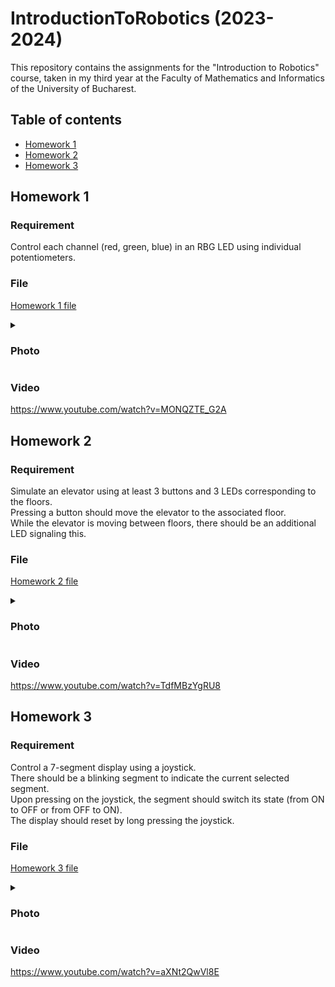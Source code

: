 # IntroductionToRobotics (2023-2024)
This repository contains the assignments for the "Introduction to Robotics" course, taken in my third year at the Faculty of Mathematics and Informatics of the University of Bucharest.

## Table of contents
- [Homework 1](#homework-1)
- [Homework 2](#homework-2)
- [Homework 3](#homework-3)

## Homework 1
### Requirement
Control each channel (red, green, blue) in an RBG LED using individual potentiometers.

### File
[Homework 1 file](homework1/homework1.ino)


<details><summary><h3>Photo</h3></summary>

![Homework 1 photo](homework1/photo.jpg)

</details>

### Video
https://www.youtube.com/watch?v=MONQZTE_G2A

## Homework 2
### Requirement
Simulate an elevator using at least 3 buttons and 3 LEDs corresponding to the floors. <br>
Pressing a button should move the elevator to the associated floor. <br>
While the elevator is moving between floors, there should be an additional LED signaling this.

### File
[Homework 2 file](homework2/homework2.ino)

<details><summary><h3>Photo</h3></summary>

![Homework 2 photo](homework2/photo.jpg)

</details>

### Video
https://www.youtube.com/watch?v=TdfMBzYgRU8

## Homework 3
### Requirement
Control a 7-segment display using a joystick.<br>
There should be a blinking segment to indicate the current selected segment.<br>
Upon pressing on the joystick, the segment should switch its state (from ON to OFF or from OFF to ON).<br>
The display should reset by long pressing the joystick.

### File
[Homework 3 file](homework3/homework3.ino)

<details><summary><h3>Photo</h3></summary>

![Homework 3 photo](homework3/photo.jpg)

</details>

### Video
https://www.youtube.com/watch?v=aXNt2QwVl8E
